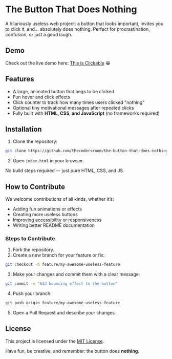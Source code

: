 
# The Button That Does Nothing

A hilariously useless web project: a button that looks important, invites you to click it, and… absolutely does nothing. Perfect for procrastination, confusion, or just a good laugh.

## Demo

Check out the live demo here: [This is Clickable](https://thecodersroom.github.io/the-button-that-does-nothing/) 😁

## Features

- A large, animated button that begs to be clicked
- Fun hover and click effects
- Click counter to track how many times users clicked "nothing"
- Optional tiny motivational messages after repeated clicks
- Fully built with **HTML, CSS, and JavaScript** (no frameworks required)

## Installation

1. Clone the repository:

```bash
git clone https://github.com/thecodersroom/the-button-that-does-nothing.git
````

2. Open `index.html` in your browser.

No build steps required — just pure HTML, CSS, and JS.

## How to Contribute

We welcome contributions of all kinds, whether it’s:

* Adding fun animations or effects
* Creating more useless buttons
* Improving accessibility or responsiveness
* Writing better README documentation

### Steps to Contribute

1. Fork the repository.
2. Create a new branch for your feature or fix:

```bash
git checkout -b feature/my-awesome-useless-feature
```

3. Make your changes and commit them with a clear message:

```bash
git commit -m "Add bouncing effect to the button"
```

4. Push your branch:

```bash
git push origin feature/my-awesome-useless-feature
```

5. Open a Pull Request and describe your changes.

## License

This project is licensed under the [MIT License](LICENSE).

Have fun, be creative, and remember: the button does **nothing**.
